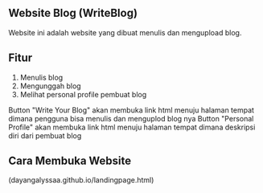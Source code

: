 ## Website Blog (WriteBlog)
Website ini adalah website yang dibuat menulis dan mengupload blog.

## Fitur
1. Menulis blog
2. Mengunggah blog
3. Melihat personal profile pembuat blog

Button "Write Your Blog" akan membuka link html menuju halaman tempat dimana pengguna bisa menulis dan menguplod blog nya
Button "Personal Profile" akan membuka link html menuju halaman tempat dimana deskripsi diri dari pembuat blog

## Cara Membuka Website

(dayangalyssaa.github.io/landingpage.html)

